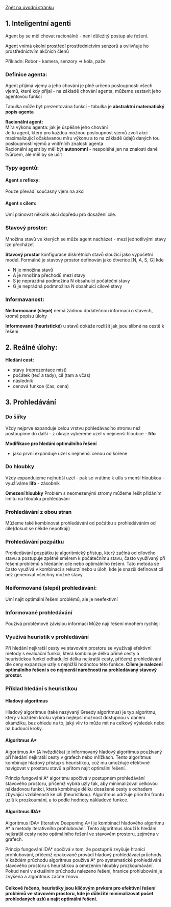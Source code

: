 [Zpět na úvodní stránku](../README.md)

## 1. Inteligentní agenti

Agent by se měl chovat racionálně - není důležitý postup ale řešení.

Agent vnímá okolní prostředí prostřednictvím senzorů a ovlivňuje ho prostřednictvím akčních členů

Příkladn: Robor - kamera, senzory => kola, paže

### Definice agenta: 

Agent přijímá vjemy a jeho chování je plně určeno posloupností všech vjemů, které kdy přijal - na základě chování agenta, můžeme sestavit jeho agentovou funkci

Tabulka může být prezentována funkcí - tabulka je **abstraktní matematický popis agenta**

**Racionální agent:**  
Míra výkonu agenta: jak je úspěšné jeho chování  
Je to agent, který pro každou možnou posloupnost vjemů zvolí akci maximalizující očakávanou míru výkonu a to na základě údajů daných tou posloupností vjemů a vnitřních znalostí agenta  
Racionální agent by měl být **autonomní** - nespoléhá jen na znalosti dané tvůrcem, ale měl by se učit

### Typy agentů:

#### Agent s reflexy: 
Pouze převádí současný vjem na akci

#### Agent s cílem: 
Umí plánovat několik akcí dopředu pro dosažení cíle.

### Stavový prostor:
Množina stavů ve kterých se může agent nacházet - mezi jednotlivými stavy lze přecházet

**Stavový prostor** konfigurace diskrétních stavů sloužící jako výpočetní model. Formálně je stavový prostor definován jako čtverice [N, A, S, G] kde
- N je množina stavů
- A je množina přechodů mezi stavy
- S je neprázdná podmožina N obsahuící počáteční stavy
- G je neprádná podmnožina N obsahuící cílové stavy

### Informavanost:
 **Neiformované (slepé)** nemá žádnou dodatečnou informaci o stavech, kromě popisu úlohy

 **Informované (heuristické)** u stavů dokáže rozlišit jak jsou slibné na cestě k řešení

 ## 2. Reálné úlohy:
 **Hledání cest:**
 - stavy (reprezentace míst)
 - počátek (teď a tady), cíl (tam a včas)
 - následník
 - cenová funkce (čas, cena)

 ## 3. Prohledávání

 ### Do šířky
 Vždy nejprve expanduje celou vrstvu pohledávacího stromu než postoupíme do další - z okraje vybereme uzel v nejmenší hloubce - **fifo**

 **Modifikace pro hledání optimálního řešení** 
 - jako první expanduje uzel s nejmenší cenou od kořene

 ### Do hloubky
 Vždy expandujeme nejhubší uzel - pak se vrátíme k utlu s menší hloubkou - využíváme **lifo** - zásobník

 **Omezení hloubky** Problém s neomezenými stromy můžeme řešit přidáním limitu na hloubku prohledávání

 ### Prohledávání z obou stran
 Můžeme také kombinovat prohledávání od počátku s prohledáváním od cíle(dokud se někde nepotkají)

 ### Prohledávání pozpátku
 Prohledávání pozpátku je algoritmický přístup, který začíná od cílového stavu a postupuje zpětně směrem k počátečnímu stavu, často využívaný při řešení problémů s hledáním cíle nebo optimálního řešení. Tato metoda se často využívá v kombinaci s rekurzí nebo u úloh, kde je snazší definovat cíl než generovat všechny možné stavy.

 ### Neiformované (slepé) prohledávání:
 Umí najít optimální řešení problémů, ale je neefektivní

 ### Informované prohledávání
 Používá problémově závislou informaci
 Může nají řešení mnohem rychleji

 ### Využívá heuristik v prohledávání
 Při hledání nejkratší cesty ve stavovém prostoru se využívají efektivní metody s evaluační funkcí, která kombinuje délku přímé cesty a heuristickou funkci odhadující délku nejkratší cesty, přičemž prohledávání dle ceny expanzuje uzly s nejnižší hodnotou této funkce. **Cílem je nalezení optimálního řešení s co nejmenší náročností na prohledávaný stavový prostor.**

 ### Příklad hledání s heuristikou

 #### Hladový algoritmus
 Hladový algoritmus (také nazývaný Greedy algoritmus) je typ algoritmu, který v každém kroku vybírá nejlepší možnost dostupnou v daném okamžiku, bez ohledu na to, jaký vliv to může mít na celkový výsledek nebo na budoucí kroky.

 #### Algoritmus A*

 Algoritmus A* (A hvězdička) je informovaný hladový algoritmus používaný při hledání nejkratší cesty v grafech nebo mřížkách. Tento algoritmus kombinuje hladový přístup s heuristikou, což mu umožňuje efektivně navigovat v prostoru stavů a přitom najít optimální řešení.

Princip fungování A* algoritmu spočívá v postupném prohledávání stavového prostoru, přičemž vybírá uzly tak, aby minimalizoval celkovou nákladovou funkci, která kombinuje délku dosažené cesty s odhadem zbývající vzdálenosti ke cíli (heuristikou). Algoritmus udržuje prioritní frontu uzlů k prozkoumání, a to podle hodnoty nákladové funkce.

#### Algoritmus IDA* 

Algoritmus IDA* (Iterative Deepening A*) je kombinací hladového algoritmu A* a metody iterativního prohlubování. Tento algoritmus slouží k hledání nejkratší cesty nebo optimálního řešení ve stavovém prostoru, zejména v grafech.

Princip fungování IDA* spočívá v tom, že postupně zvyšuje hranici prohlubování, přičemž opakovaně provádí hladový prohledávací průchody. V každém průchodu algoritmus používá A* pro systematické prohledávání stavového prostoru s heuristikou a omezením hloubky prozkoumávání. Pokud není v aktuálním průchodu nalezeno řešení, hranice prohlubování je zvýšena a algoritmus začne znovu.


#### Celkově řečeno, heuristiky jsou klíčovým prvkem pro efektivní řešení problémů ve stavovém prostoru, kde je důležité minimalizovat počet prohledaných uzlů a najít optimální řešení.
